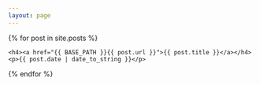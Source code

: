 ```yaml
---
layout: page
---
```


<div class="span6">
{% for post in site.posts %}

    <h4><a href="{{ BASE_PATH }}{{ post.url }}">{{ post.title }}</a></h4>
    <p>{{ post.date | date_to_string }}</p>

{% endfor %}

</div><!--/span-->


